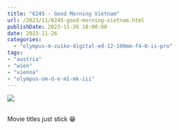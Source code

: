 ```yaml
---
title: "6245 - Good Morning Vietnam"
url: /2023/11/6245-good-morning-vietnam.html
publishDate: 2023-11-26 18:00:00
date: 2023-11-26
categories:
  - "olympus-m-zuiko-digital-ed-12-100mm-f4-0-is-pro"
tags:
- "austria"
- "wien"
- "vienna"
- "olympus-om-d-e-m1-mk-iii"
---
```

<div class="container">
<div class="center"><a target="_blank" href="https://d25zfm9zpd7gm5.cloudfront.net/1200x1200/2020/20200602_111245_lr.jpg"><img class="webfeedsFeaturedVisual" src="https://d25zfm9zpd7gm5.cloudfront.net/0600x0600/2020/20200602_111245_lr.jpg" /></a></div>
</div>
<br />

Movie titles just stick :grin:
